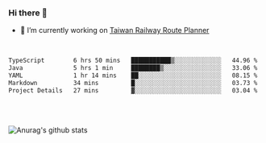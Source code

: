 ### Hi there 👋

- 🔭 I’m currently working on [Taiwan Railway Route Planner](https://github.com/Taiwan-Railway-Route-Planner)

<br/>

<!--START_SECTION:waka-->

```txt
TypeScript        6 hrs 50 mins   ███████████▒░░░░░░░░░░░░░   44.96 %
Java              5 hrs 1 min     ████████▒░░░░░░░░░░░░░░░░   33.06 %
YAML              1 hr 14 mins    ██░░░░░░░░░░░░░░░░░░░░░░░   08.15 %
Markdown          34 mins         █░░░░░░░░░░░░░░░░░░░░░░░░   03.73 %
Project Details   27 mins         ▓░░░░░░░░░░░░░░░░░░░░░░░░   03.04 %
```

<!--END_SECTION:waka-->

<br/>
<br/>

![Anurag's github stats](https://github-readme-stats.vercel.app/api?username=DepickereSven&show_icons=true&theme=tokyonight)



<!--
**DepickereSven/DepickereSven** is a ✨ _special_ ✨ repository because its `README.md` (this file) appears on your GitHub profile.

Here are some ideas to get you started:

- 🔭 I’m currently working on ...
- 🌱 I’m currently learning ...
- 👯 I’m looking to collaborate on ...
- 🤔 I’m looking for help with ...
- 💬 Ask me about ...
- 📫 How to reach me: ...
- 😄 Pronouns: ...
- ⚡ Fun fact: ...
-->
